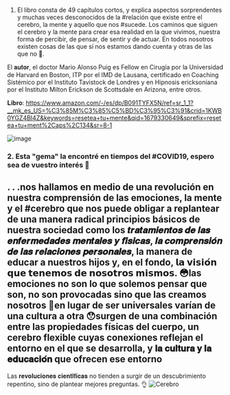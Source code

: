1. El libro consta de 49 capítulos cortos, y explica aspectos sorprendentes y muchas veces desconocidos de la #relación que existe entre el cerebro, la mente y aquello que nos #sucede. Los caminos que siguen el cerebro y la mente para crear esa realidad en la que vivimos, nuestra forma de percibir, de pensar, de sentir y de actuar. En todos nosotros existen cosas de las que sí nos estamos dando cuenta y otras de las que no 🥴.

El 𝐚𝐮𝐭𝐨𝐫, el doctor Mario Alonso Puig es Fellow en Cirugía por la Universidad de Harvard en Boston, ITP por el IMD de Lausana, certificado en Coaching Sistémico por el Instituto Tavistock de Londres y en Hipnosis ericksoniana por el Instituto Milton Erickson de Scottsdale en Arizona, entre otros.

𝐋𝐢𝐛𝐫𝐨: https://www.amazon.com/-/es/dp/B091TYFX5N/ref=sr_1_1?__mk_es_US=%C3%85M%C3%85%C5%BD%C3%95%C3%91&crid=1KWB0YGZ4BI4Z&keywords=resetea+tu+mente&qid=1679330649&sprefix=resetea+tu+ment%2Caps%2C134&sr=8-1

![image](https://user-images.githubusercontent.com/82233779/232590960-7ece8a1e-bdb4-47d9-9629-9fdda8cb5959.png)

### 2. Esta "gema" la  encontré en tiempos del #COVID19, espero sea de vuestro interés 🧠 
. . .nos hallamos en medio de una revolución en nuestra comprensión de las emociones, la mente y el #cerebro que nos puede obligar a replantear de una manera radical principios básicos de nuestra sociedad como los 𝒕𝒓𝒂𝒕𝒂𝒎𝒊𝒆𝒏𝒕𝒐𝒔 𝒅𝒆 𝒍𝒂𝒔 𝒆𝒏𝒇𝒆𝒓𝒎𝒆𝒅𝒂𝒅𝒆𝒔 𝒎𝒆𝒏𝒕𝒂𝒍𝒆𝒔 𝒚 𝒇𝒊́𝒔𝒊𝒄𝒂𝒔, 𝒍𝒂 𝒄𝒐𝒎𝒑𝒓𝒆𝒏𝒔𝒊𝒐́𝒏 𝒅𝒆 𝒍𝒂𝒔 𝒓𝒆𝒍𝒂𝒄𝒊𝒐𝒏𝒆𝒔 𝒑𝒆𝒓𝒔𝒐𝒏𝒂𝒍𝒆𝒔, la manera de educar a nuestros hijos y, en el fondo, 𝗹𝗮 𝘃𝗶𝘀𝗶𝗼́𝗻 𝗾𝘂𝗲 𝘁𝗲𝗻𝗲𝗺𝗼𝘀 𝗱𝗲 𝗻𝗼𝘀𝗼𝘁𝗿𝗼𝘀 𝗺𝗶𝘀𝗺𝗼𝘀.
 😳las emociones no son lo que solemos pensar que son, no son provocadas sino que las creamos nosotros
🎎en lugar de ser universales varían de una cultura a otra
😯surgen de una combinación entre las propiedades físicas del
cuerpo, un cerebro flexible cuyas conexiones reflejan el entorno en el que se desarrolla, y 𝐥𝐚 𝐜𝐮𝐥𝐭𝐮𝐫𝐚 𝐲 𝐥𝐚 𝐞𝐝𝐮𝐜𝐚𝐜𝐢𝐨́𝐧 que ofrecen ese entorno
-----------
Las 𝐫𝐞𝐯𝐨𝐥𝐮𝐜𝐢𝐨𝐧𝐞𝐬 𝐜𝐢𝐞𝐧𝐭𝐢́𝐟𝐢𝐜𝐚𝐬 no tienden a surgir de un descubrimiento repentino, sino de plantear mejores preguntas. 👌
![Cerebro](https://user-images.githubusercontent.com/82233779/236500370-1b992a18-2fe4-4884-8f84-57adf3b31023.JPG)

